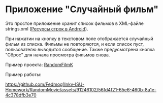 # Приложение "Случайный фильм"

Это простое приложение хранит список фильмов в XML-файле strings.xml ([Ресурсы строк в Android](https://developer.android.com/guide/topics/resources/string-resource.html)).

При нажатии на кнопку в текстовом поле отображается случайный фильм из списка. Фильмы не повторяются, и если список пуст, пользователю выводится сообщение. Также предусмотрена кнопка "Сброс" для начала просмотра фильмов снова.

Пример проекта: [RandomFilmK](https://github.com/ipetrushin/RandomFilmK)

Пример работы:

https://github.com/Fedmog1lnkv-ISU-Homework/RandomMovie/assets/91246102/56fd4f21-65e6-460b-8a1e-4c378dfb3e70

